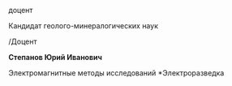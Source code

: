 доцент

Кандидат геолого-минералогических наук

/Доцент

**Степанов Юрий Иванович**

Электромагнитные методы исследований
	*Электроразведка